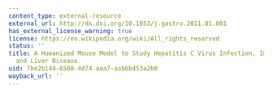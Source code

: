 ```yaml
---
content_type: external-resource
external_url: http://dx.doi.org/10.1053/j.gastro.2011.01.001
has_external_license_warning: true
license: https://en.wikipedia.org/wiki/All_rights_reserved
status: ''
title: A Humanized Mouse Model to Study Hepatitis C Virus Infection, Immune Response,
  and Liver Disease.
uid: 7be2b144-6508-4d74-aea7-aab6b453a2b0
wayback_url: ''
---
```

